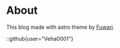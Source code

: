 # About

This blog made with astro theme by [Fuwari](https://github.com/saicaca/fuwari).

::github{user="Veha0001"}
